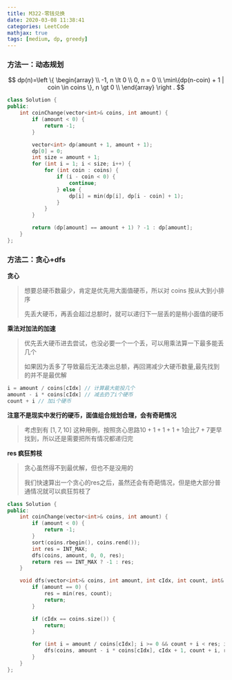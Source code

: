 ```yaml
---
title: M322-零钱兑换
date: 2020-03-08 11:38:41
categories: LeetCode
mathjax: true
tags: [medium, dp, greedy]
---
```


### 方法一：动态规划

$$
dp(n)=\left \{
\begin{array} \\
-1, n \lt 0 \\
0, n = 0 \\
\min\{dp(n-coin) + 1 | coin \in coins \}, n \gt 0 \\
\end{array}
\right .
$$

```c++
class Solution {
public:
    int coinChange(vector<int>& coins, int amount) {
        if (amount < 0) {
            return -1;
        }

        vector<int> dp(amount + 1, amount + 1);
        dp[0] = 0;
        int size = amount + 1;
        for (int i = 1; i < size; i++) {
            for (int coin : coins) {
                if (i - coin < 0) {
                    continue;
                } else {
                    dp[i] = min(dp[i], dp[i - coin] + 1);
                }
            }
        }

        return (dp[amount] == amount + 1) ? -1 : dp[amount];
    }
};
```

### 方法二：贪心+dfs

**贪心**

> 想要总硬币数最少，肯定是优先用大面值硬币，所以对 coins 按从大到小排序
>
> 先丢大硬币，再丢会超过总额时，就可以递归下一层丢的是稍小面值的硬币

**乘法对加法的加速**

> 优先丢大硬币进去尝试，也没必要一个一个丢，可以用乘法算一下最多能丢几个
>
> 如果因为丢多了导致最后无法凑出总额，再回溯减少大硬币数量,最先找到的并不是最优解

```c++
i = amount / coins[cIdx] // 计算最大能投几个
amount - i * coins[cIdx] // 减去扔了i个硬币
count + i // 加i个硬币
```



**注意不是现实中发行的硬币，面值组合规划合理，会有奇葩情况**

> 考虑到有 $[1,7,10]$ 这种用例，按照贪心思路$10 + 1 + 1 + 1 + 1$会比$7 + 7$更早找到，所以还是需要把所有情况都递归完

**res 疯狂剪枝**

> 贪心虽然得不到最优解，但也不是没用的
>
> 我们快速算出一个贪心的res之后，虽然还会有奇葩情况，但是绝大部分普通情况就可以疯狂剪枝了

```c++
class Solution {
public:
    int coinChange(vector<int>& coins, int amount) {
        if (amount < 0) {
            return -1;
        }
        sort(coins.rbegin(), coins.rend());
        int res = INT_MAX;
        dfs(coins, amount, 0, 0, res);
        return res == INT_MAX ? -1 : res;
    }

    void dfs(vector<int>& coins, int amount, int cIdx, int count, int& res) {
        if (amount == 0) {
            res = min(res, count);
            return;
        }

        if (cIdx == coins.size()) {
            return;
        }

        for (int i = amount / coins[cIdx]; i >= 0 && count + i < res; i--) {
            dfs(coins, amount - i * coins[cIdx], cIdx + 1, count + i, res);
        }
    }
};
```



